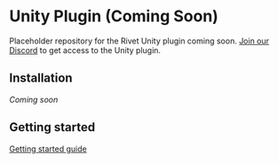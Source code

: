 # Unity Plugin (Coming Soon)

Placeholder repository for the Rivet Unity plugin coming soon. [Join our Discord](https://discord.gg/aXYfyNxYVn) to get access to the Unity plugin.

## Installation

_Coming soon_

## Getting started

[Getting started guide](https://rivet.gg/learn/unity)

